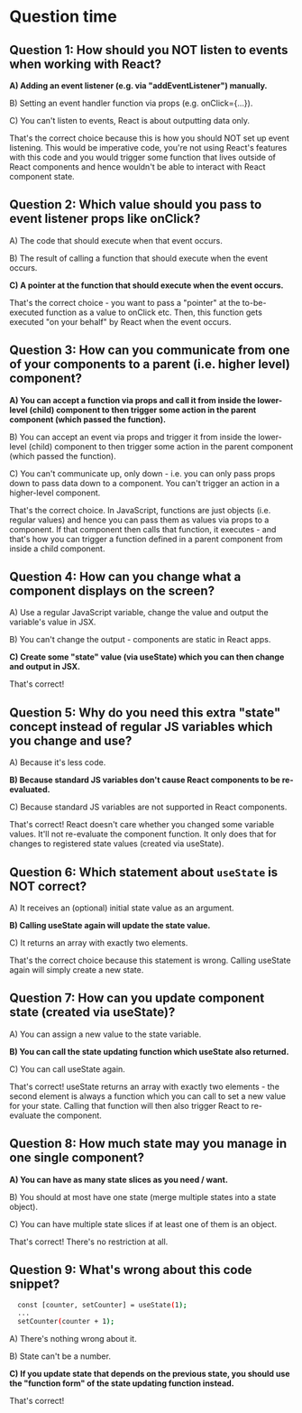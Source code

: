 # Question time

## Question 1: How should you NOT listen to events when working with React?

**A) Adding an event listener (e.g. via "addEventListener") manually.**

B) Setting an event handler function via props (e.g. onClick={...}).

C) You can't listen to events, React is about outputting data only.

That's the correct choice because this is how you should NOT set up event listening. This would be imperative code, you're not using React's features with this code and you would trigger some function that lives outside of React components and hence wouldn't be able to interact with React component state.

## Question 2: Which value should you pass to event listener props like onClick?

A) The code that should execute when that event occurs.

B) The result of calling a function that should execute when the event occurs.

**C) A pointer at the function that should execute when the event occurs.**

That's the correct choice - you want to pass a "pointer" at the to-be-executed function as a value to onClick etc. Then, this function gets executed "on your behalf" by React when the event occurs.

## Question 3: How can you communicate from one of your components to a parent (i.e. higher level) component?

**A) You can accept a function via props and call it from inside the lower-level (child) component to then trigger some action in the parent component (which passed the function).**

B) You can accept an event via props and trigger it from inside the lower-level (child) component to then trigger some action in the parent component (which passed the function).

C) You can't communicate up, only down - i.e. you can only pass props down to pass data down to a component. You can't trigger an action in a higher-level component.

That's the correct choice. In JavaScript, functions are just objects (i.e. regular values) and hence you can pass them as values via props to a component. If that component then calls that function, it executes - and that's how you can trigger a function defined in a parent component from inside a child component.

## Question 4: How can you change what a component displays on the screen?

A) Use a regular JavaScript variable, change the value and output the variable's value in JSX.

B) You can't change the output - components are static in React apps.

**C) Create some "state" value (via useState) which you can then change and output in JSX.**

That's correct!

## Question 5: Why do you need this extra "state" concept instead of regular JS variables which you change and use?

A) Because it's less code.

**B) Because standard JS variables don't cause React components to be re-evaluated.**

C) Because standard JS variables are not supported in React components.

That's correct! React doesn't care whether you changed some variable values. It'll not re-evaluate the component function. It only does that for changes to registered state values (created via useState).

## Question 6: Which statement about `useState` is NOT correct?

A) It receives an (optional) initial state value as an argument.

**B) Calling useState again will update the state value.**

C) It returns an array with exactly two elements.

That's the correct choice because this statement is wrong. Calling useState again will simply create a new state.

## Question 7: How can you update component state (created via useState)?

A) You can assign a new value to the state variable.

**B) You can call the state updating function which useState also returned.**

C) You can call useState again.

That's correct! useState returns an array with exactly two elements - the second element is always a function which you can call to set a new value for your state. Calling that function will then also trigger React to re-evaluate the component.

## Question 8: How much state may you manage in one single component?

**A) You can have as many state slices as you need / want.**

B) You should at most have one state (merge multiple states into a state object).

C) You can have multiple state slices if at least one of them is an object.

That's correct! There's no restriction at all.

## Question 9: What's wrong about this code snippet?

```sh
  const [counter, setCounter] = useState(1);
  ...
  setCounter(counter + 1);
```

A) There's nothing wrong about it.

B) State can't be a number.

**C) If you update state that depends on the previous state, you should use the "function form" of the state updating function instead.**

That's correct!
